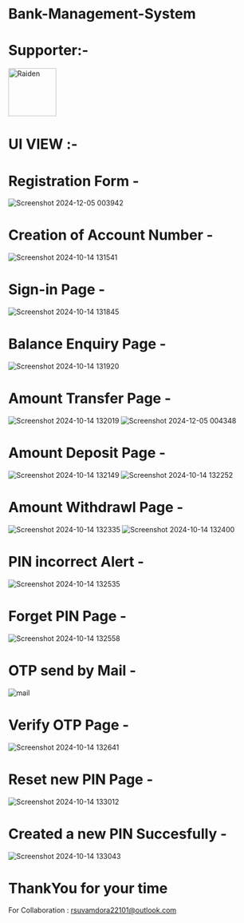 # Bank-Management-System

# Supporter:-
<a href="https://github.com/code-with-raiden"><img src="https://github.com/code-with-raiden.png?size=96" alt="Raiden" width="96px" height="96px" /></a>

# UI VIEW :-

# Registration Form -
![Screenshot 2024-12-05 003942](https://github.com/user-attachments/assets/d6ee2eeb-a11c-4685-8d47-aa439beedfe6)

# Creation of Account Number -
![Screenshot 2024-10-14 131541](https://github.com/user-attachments/assets/03ff3abf-9861-4f92-9b64-40f6579388b8)

# Sign-in Page -
![Screenshot 2024-10-14 131845](https://github.com/user-attachments/assets/037e3973-c443-414a-83e2-3f962621a273)

# Balance Enquiry Page -
![Screenshot 2024-10-14 131920](https://github.com/user-attachments/assets/8478dd28-5611-4957-b100-c0fd4261b031)

# Amount Transfer Page -
![Screenshot 2024-10-14 132019](https://github.com/user-attachments/assets/fd81ed42-6b42-41e0-9181-5cfb7fb00951)
![Screenshot 2024-12-05 004348](https://github.com/user-attachments/assets/7810047b-ef04-4cbc-98fa-200a9cbe854b)

# Amount Deposit Page -
![Screenshot 2024-10-14 132149](https://github.com/user-attachments/assets/e7ca426b-18b7-4a9b-b881-8a4b79807944)
![Screenshot 2024-10-14 132252](https://github.com/user-attachments/assets/c61ef9af-b21e-44fb-8a02-f6ffbbb2613a)

# Amount Withdrawl Page -
![Screenshot 2024-10-14 132335](https://github.com/user-attachments/assets/333e40d6-3130-4a74-bd49-6326eb65148d)
![Screenshot 2024-10-14 132400](https://github.com/user-attachments/assets/ba5ad572-8715-42d1-9ffa-d57087950a1e)

# PIN incorrect Alert -
![Screenshot 2024-10-14 132535](https://github.com/user-attachments/assets/8f01ecae-19bb-4915-abf3-df88a99259f2)

# Forget PIN Page -
![Screenshot 2024-10-14 132558](https://github.com/user-attachments/assets/54d7f1e3-6510-4c6f-a98e-b6453f819621)

# OTP send by Mail - 
![mail](https://github.com/user-attachments/assets/a6b413c3-9a7c-4d47-a2a3-16e80469d645)

# Verify OTP Page -
![Screenshot 2024-10-14 132641](https://github.com/user-attachments/assets/8f974f1f-6d82-46dc-987e-de9130300ac8)

# Reset new PIN Page - 
![Screenshot 2024-10-14 133012](https://github.com/user-attachments/assets/a76219c4-e7d5-4e7d-bbc9-bcccba6fe837)

# Created a new PIN Succesfully -
![Screenshot 2024-10-14 133043](https://github.com/user-attachments/assets/bbc6d02b-c77e-4e24-8b53-c39ae71fbecf)

# ThankYou for your time
 For Collaboration : rsuvamdora22101@outlook.com
